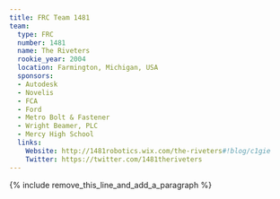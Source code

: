 ```yaml
---
title: FRC Team 1481
team:
  type: FRC
  number: 1481
  name: The Riveters
  rookie_year: 2004
  location: Farmington, Michigan, USA
  sponsors:
  - Autodesk
  - Novelis
  - FCA
  - Ford
  - Metro Bolt & Fastener
  - Wright Beamer, PLC
  - Mercy High School
  links:
    Website: http://1481robotics.wix.com/the-riveters#!blog/c1gie
    Twitter: https://twitter.com/1481theriveters
---
```


{% include remove_this_line_and_add_a_paragraph %}